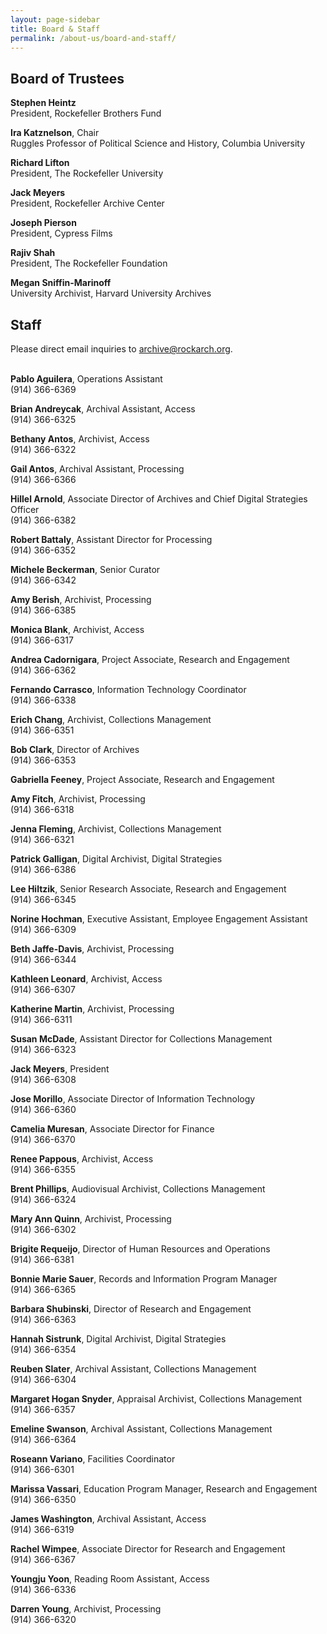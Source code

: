 ```yaml
---
layout: page-sidebar
title: Board & Staff
permalink: /about-us/board-and-staff/
---
```


## Board of Trustees


**Stephen Heintz**  
President, Rockefeller Brothers Fund

**Ira Katznelson**, Chair  
Ruggles Professor of Political Science and History, Columbia University

**Richard Lifton**  
President, The Rockefeller University

**Jack Meyers**  
President, Rockefeller Archive Center

**Joseph Pierson**  
President, Cypress Films

**Rajiv Shah**  
President, The Rockefeller Foundation

**Megan Sniffin-Marinoff**  
University Archivist, Harvard University Archives

## Staff

<div class="alert">Please direct email inquiries to <a href="mailto:archive@rockarch.org">archive@rockarch.org</a>.</div>  &nbsp;


**Pablo Aguilera**, Operations Assistant  
(914) 366-6369

**Brian Andreycak**, Archival Assistant, Access  
(914) 366-6325  

**Bethany Antos**, Archivist, Access  
(914) 366-6322  

**Gail Antos**, Archival Assistant, Processing  
(914) 366-6366  

**Hillel Arnold**, Associate Director of Archives and Chief Digital Strategies Officer  
(914) 366-6382

**Robert Battaly**, Assistant Director for Processing  
(914) 366-6352 

**Michele Beckerman**, Senior Curator  
(914) 366-6342

**Amy Berish**, Archivist, Processing  
(914) 366-6385  

**Monica Blank**, Archivist, Access  
(914) 366-6317  

**Andrea Cadornigara**, Project Associate, Research and Engagement   
(914) 366-6362

**Fernando Carrasco**, Information Technology Coordinator  
(914) 366-6338  

**Erich Chang**, Archivist, Collections Management  
(914) 366-6351  
  
**Bob Clark**, Director of Archives  
(914) 366-6353 

**Gabriella Feeney**, Project Associate, Research and Engagement

**Amy Fitch**, Archivist, Processing  
(914) 366-6318  

**Jenna Fleming**, Archivist, Collections Management  
(914) 366-6321 

**Patrick Galligan**, Digital Archivist, Digital Strategies  
(914) 366-6386  

**Lee Hiltzik**, Senior Research Associate, Research and Engagement  
(914) 366-6345 

**Norine Hochman**, Executive Assistant, Employee Engagement Assistant  
(914) 366-6309  

**Beth Jaffe-Davis**, Archivist, Processing  
(914) 366-6344

**Kathleen Leonard**, Archivist, Access  
(914) 366-6307  

**Katherine Martin**, Archivist, Processing  
(914) 366-6311  

**Susan McDade**, Assistant Director for Collections Management  
(914) 366-6323 

**Jack Meyers**, President  
(914) 366-6308  

**Jose Morillo**, Associate Director of Information Technology  
(914) 366-6360

**Camelia Muresan**, Associate Director for Finance  
(914) 366-6370  

**Renee Pappous**, Archivist, Access  
(914) 366-6355  

**Brent Phillips**, Audiovisual Archivist, Collections Management  
(914) 366-6324

**Mary Ann Quinn**, Archivist, Processing  
(914) 366-6302  

**Brigite Requeijo**, Director of Human Resources and Operations  
(914) 366-6381  

**Bonnie Marie Sauer**, Records and Information Program Manager  
(914) 366-6365

**Barbara Shubinski**, Director of Research and Engagement  
(914) 366-6363  

**Hannah Sistrunk**, Digital Archivist, Digital Strategies  
(914) 366-6354  

**Reuben Slater**, Archival Assistant, Collections Management  
(914) 366-6304  

**Margaret Hogan Snyder**, Appraisal Archivist, Collections Management  
(914) 366-6357

**Emeline Swanson**, Archival Assistant, Collections Management  
(914) 366-6364 

**Roseann Variano**, Facilities Coordinator  
(914) 366-6301  

**Marissa Vassari**, Education Program Manager, Research and Engagement  
(914) 366-6350  

**James Washington**, Archival Assistant, Access  
(914) 366-6319  

**Rachel Wimpee**, Associate Director for Research and Engagement  
(914) 366-6367 

**Youngju Yoon**, Reading Room Assistant, Access  
(914) 366-6336

**Darren Young**, Archivist, Processing  
(914) 366-6320  

